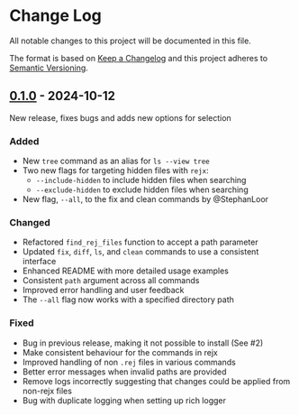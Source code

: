# Change Log

All notable changes to this project will be documented in this file.

The format is based on [Keep a Changelog](http://keepachangelog.com/)
and this project adheres to [Semantic Versioning](http://semver.org/).

## [0.1.0](https://github.com/MarkusSagen/rejx/pull/9) - 2024-10-12

New release, fixes bugs and adds new options for selection

### Added

- New `tree` command as an alias for `ls --view tree`
- Two new flags for targeting hidden files with `rejx`:
    - `--include-hidden` to include hidden files when searching
    - `--exclude-hidden` to exclude hidden files when searching
- New flag, `--all`, to the fix and clean commands by @StephanLoor

### Changed

- Refactored `find_rej_files` function to accept a path parameter
- Updated `fix`, `diff`, `ls`, and `clean` commands to use a consistent interface
- Enhanced README with more detailed usage examples
- Consistent `path` argument across all commands
- Improved error handling and user feedback
- The `--all` flag now works with a specified directory path

### Fixed

- Bug in previous release, making it not possible to install (See #2)
- Make consistent behaviour for the commands in rejx
- Improved handling of non `.rej` files in various commands
- Better error messages when invalid paths are provided
- Remove logs incorrectly suggesting that changes could be applied from non-rejx files
- Bug with duplicate logging when setting up rich logger
